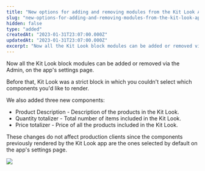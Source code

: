```yaml
---
title: "New options for adding and removing modules from the Kit Look App"
slug: "new-options-for-adding-and-removing-modules-from-the-kit-look-app"
hidden: false
type: "added"
createdAt: "2023-01-31T23:07:00.000Z"
updatedAt: "2023-01-31T23:07:00.000Z"
excerpt: "Now all the Kit Look block modules can be added or removed via the Admin, on the app's settings page."
---
```

Now all the Kit Look block modules can be added or removed via the Admin, on the app's settings page.

Before that, Kit Look was a strict block in which you couldn't select which components you'd like to render.

We also added three new components:

- Product Description - Description of the products in the Kit Look.
- Quantity totalizer - Total number of items included in the Kit Look.
- Price totalizer - Price of all the products included in the Kit Look.

These changes do not affect production clients since the  components previously rendered by the Kit Look app are the ones selected by default on the app's settings page.

![](https://cdn.jsdelivr.net/gh/vtexdocs/dev-portal-content@main/images/new-options-for-adding-and-removing-modules-from-the-kit-look-app-0.png)
